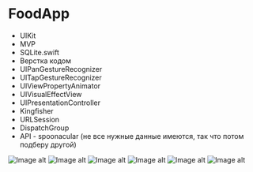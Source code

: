 # FoodApp

- UIKit
- MVP
- SQLite.swift
- Верстка кодом
- UIPanGestureRecognizer 
- UITapGestureRecognizer 
- UIViewPropertyAnimator
- UIVisualEffectView
- UIPresentationController 
- Kingfisher
- URLSession
- DispatchGroup
- API - spoonacular (не все нужные данные имеются, так что потом подберу другой)

![Image alt](https://github.com/shanidzeann/Screenshots/blob/main/food1.png)
![Image alt](https://github.com/shanidzeann/Screenshots/blob/main/food2.png)
![Image alt](https://github.com/shanidzeann/Screenshots/blob/main/food3.png)
![Image alt](https://github.com/shanidzeann/Screenshots/blob/main/food4.png)
![Image alt](https://github.com/shanidzeann/Screenshots/blob/main/food5.png)
![Image alt](https://github.com/shanidzeann/Screenshots/blob/main/food6.png)

